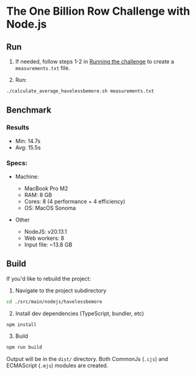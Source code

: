 # The One Billion Row Challenge with Node.js

## Run

1. If needed, follow steps 1-2 in [Running the challenge](../../../../README.md#running-the-challenge) to create a `measurements.txt` file.

1. Run:

```bash
./calculate_average_havelessbemore.sh measurements.txt
```

## Benchmark

### Results

- Min: 14.7s
- Avg: 15.5s

### Specs:

- Machine:

  - MacBook Pro M2
  - RAM: 8 GB
  - Cores: 8 (4 performance + 4 efficiency)
  - OS: MacOS Sonoma

- Other
  - NodeJS: v20.13.1
  - Web workers: 8
  - Input file: ~13.8 GB

## Build

If you'd like to rebuild the project:

1. Navigate to the project subdirectory

```bash
cd ./src/main/nodejs/havelessbemore
```

2. Install dev dependencies (TypeScript, bundler, etc)

```bash
npm install
```

3. Build

```bash
npm run build
```

Output will be in the `dist/` directory. Both CommonJs (`.cjs`) and ECMAScript (`.mjs`) modules are created.
